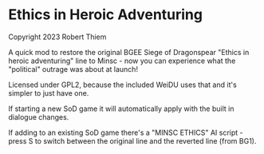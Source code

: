 Ethics in Heroic Adventuring
====================================
Copyright 2023 Robert Thiem

A quick mod to restore the original BGEE Siege of Dragonspear "Ethics in heroic adventuring" line to Minsc - now you can experience what the "political" outrage was about at launch!

Licensed under GPL2, because the included WeiDU uses that and it's simpler to just have one.

If starting a new SoD game it will automatically apply with the built in dialogue changes.

If adding to an existing SoD game there's a "MINSC ETHICS" AI script - press S to switch between the original line and the reverted line (from BG1).